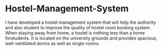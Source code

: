 # Hostel-Management-System
I have developed a hostel management system that will help the authority and also student to improve the quality of hostel room booking system. When staying away from home, a hostel is nothing less than a home forstudents. It is located on the university grounds and provides spacious, well-ventilated dorms as well as single rooms.
